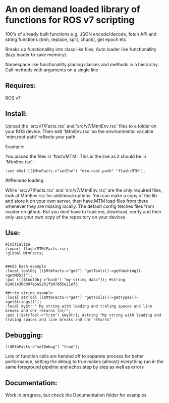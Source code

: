 # An on demand loaded library of functions for ROS v7 scripting

100's of already built functions e.g. JSON encode/decode, fetch API and string functions (trim, replace, split, chunk), get epoch etc.

Breaks up functionallity into class like files, Auto loader like functionallity (lazy loader to save memory).

Namespace like functionallity placing classes and methods in a hierarchy. Call methods with arguments on a single line

## Requires:

ROS v7

## Install:

Upload the 'src/v7/Facts.rsc' and 'src/v7/MtmEnv.rsc' files to a folder on your ROS device. Then edit 'MtmEnv.rsc' so the environmental variable 'mtm.root.path' reflects your path.

Example:

You placed the files in 'flash/MTM'.
This is the line as it should be in 'MtmEnv.rsc':


```
:set mVal [($MtmFacts->"setEnv") "mtm.root.path" "flash/MTM"];

```

##Remote loading

While 'src/v7/Facts.rsc' and 'src/v7/MtmEnv.rsc' are the only required files, look at MtmEnv.rsc for additional options. You can make a copy of the lib and store it on your own server, then have MTM load files from there whenever they are missing locally. The default config fetches files from master on github. But you dont have to trust me, download, verify and then only use your own copy of the repository on your devices.


## Use:

```
#initialize
/import flash/MTM/Facts.rsc;
:global MtmFacts;


##md5 hash example
:local toolObj [($MtmFacts->"get") "getTools()->getHashing()->getMD5()"];
:put ([($toolObj->"hash") "my string data"]); #string 8240143bd807e5a52b1f9d7dd5e21ef3

##trim string example
:local strTool [($MtmFacts->"get") "getTools()->getTypes()->getStrings()"];
:local myStr " My string with leading and traling spaces and line breaks and chr returns \n\r";
:put [($strTool->"trim") $myStr]; #string "My string with leading and traling spaces and line breaks and chr returns"
```

## Debugging:

```
[($MtmFacts->"setDebug") "true"];
```

Lots of function calls are handed off to separate process for better performance, setting the debug to true 
makes (almost) everything run in the same foreground pipeline and echos step by step as well as errors

## Documentation:

Work in progress, but check the Documentation folder for examples
